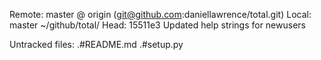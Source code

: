 Remote:   master @ origin (git@github.com:daniellawrence/total.git)
Local:    master ~/github/total/
Head:     15511e3 Updated help strings for newusers

Untracked files:
	.#README.md
	.#setup.py

